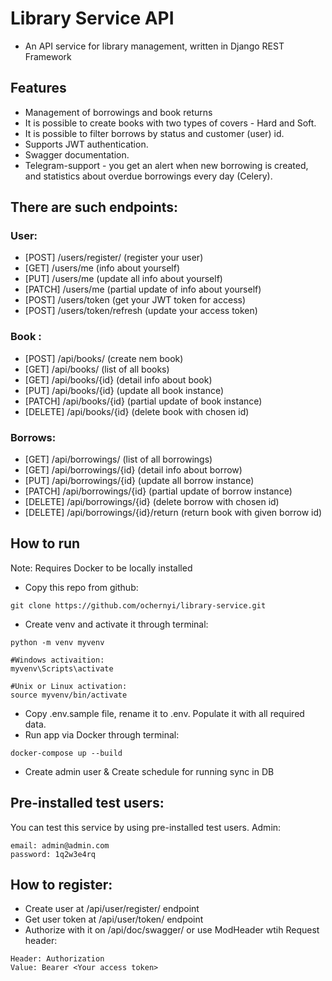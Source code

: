 # Library Service API
- An API service for library management, written in Django REST Framework

## Features
- Management of borrowings and book returns
- It is possible to create books with two types of covers - Hard and Soft.
- It is possible to filter borrows by status and customer (user) id.
- Supports JWT authentication.
- Swagger documentation.
- Telegram-support - you get an alert when new borrowing is created, and statistics about overdue borrowings every day (Celery).

## There are such endpoints:

### User:

- [POST] /users/register/   (register your user)
- [GET] /users/me   (info about yourself)
- [PUT] /users/me   (update all info about yourself)
- [PATCH] /users/me  (partial update of info about yourself)
- [POST] /users/token (get your JWT token for access)
- [POST] /users/token/refresh (update your access token)

### Book :

- [POST] /api/books/   (create nem book)
- [GET] /api/books/   (list of all books)
- [GET] /api/books/{id}   (detail info about book)
- [PUT] /api/books/{id}   (update all book instance)
- [PATCH] /api/books/{id}   (partial update of book instance)
- [DELETE] /api/books/{id}   (delete book with chosen id)

### Borrows:

- [GET] /api/borrowings/   (list of all borrowings)
- [GET] /api/borrowings/{id}   (detail info about borrow)
- [PUT] /api/borrowings/{id}   (update all borrow instance)
- [PATCH] /api/borrowings/{id}   (partial update of borrow instance)
- [DELETE] /api/borrowings/{id}   (delete borrow with chosen id)
- [DELETE] /api/borrowings/{id}/return   (return book with given borrow id)

## How to run
Note: Requires Docker to be locally installed

- Copy this repo from github:
```git
git clone https://github.com/ochernyi/library-service.git
```
- Create venv and activate it through terminal:
```git
python -m venv myvenv

#Windows activaition:
myvenv\Scripts\activate

#Unix or Linux activation:
source myvenv/bin/activate
```
- Copy .env.sample file, rename it to .env. Populate it with all required data.
- Run app via Docker through terminal:
```git
docker-compose up --build
```
- Create admin user & Create schedule for running sync in DB

## Pre-installed test users:
You can test this service by using pre-installed test users.
Admin:
```git
email: admin@admin.com
password: 1q2w3e4rq
```


## How to register:
- Create user at /api/user/register/ endpoint
- Get user token at /api/user/token/ endpoint
- Authorize with it on /api/doc/swagger/ or use ModHeader wtih Request header:
```
Header: Authorization
Value: Bearer <Your access token> 
```
